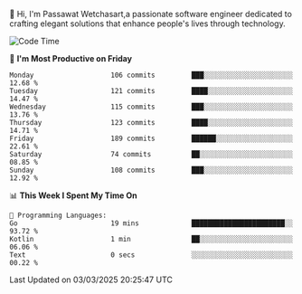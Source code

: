
👋 Hi, I'm Passawat Wetchasart,a passionate software engineer dedicated to crafting elegant solutions that enhance people's lives through technology.


<!--START_SECTION:waka-->
![Code Time](http://img.shields.io/badge/Code%20Time-1%2C938%20hrs%2010%20mins-blue)

📅 **I'm Most Productive on Friday** 

```text
Monday                   106 commits         ███░░░░░░░░░░░░░░░░░░░░░░   12.68 % 
Tuesday                  121 commits         ████░░░░░░░░░░░░░░░░░░░░░   14.47 % 
Wednesday                115 commits         ███░░░░░░░░░░░░░░░░░░░░░░   13.76 % 
Thursday                 123 commits         ████░░░░░░░░░░░░░░░░░░░░░   14.71 % 
Friday                   189 commits         ██████░░░░░░░░░░░░░░░░░░░   22.61 % 
Saturday                 74 commits          ██░░░░░░░░░░░░░░░░░░░░░░░   08.85 % 
Sunday                   108 commits         ███░░░░░░░░░░░░░░░░░░░░░░   12.92 % 
```


📊 **This Week I Spent My Time On** 

```text
💬 Programming Languages: 
Go                       19 mins             ███████████████████████░░   93.72 % 
Kotlin                   1 min               ██░░░░░░░░░░░░░░░░░░░░░░░   06.06 % 
Text                     0 secs              ░░░░░░░░░░░░░░░░░░░░░░░░░   00.22 % 
```


 Last Updated on 03/03/2025 20:25:47 UTC
<!--END_SECTION:waka-->

<!--
**markpassawat/markpassawat** is a ✨ _special_ ✨ repository because its `README.md` (this file) appears on your GitHub profile.

Here are some ideas to get you started:

- 🔭 I’m currently working on ...
- 🌱 I’m currently learning ...
- 👯 I’m looking to collaborate on ...
- 🤔 I’m looking for help with ...
- 💬 Ask me about ...
- 📫 How to reach me: ...
- 😄 Pronouns: He/Him
- ⚡ Fun fact: ...
-->
